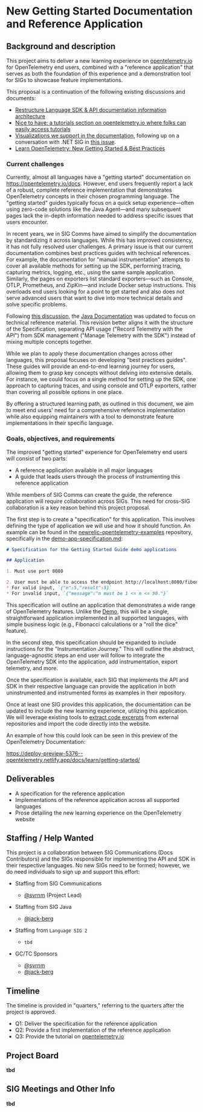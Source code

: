 # New Getting Started Documentation and Reference Application

## Background and description

This project aims to deliver a new learning experience on [opentelemetry.io](https://opentelemetry.io) for OpenTelemetry end users, combined with
a "reference application" that serves as both the foundation of this experience and a demonstration tool for SIGs to showcase feature implementations.

This proposal is a continuation of the following existing discussions and documents:

* [Restructure Language SDK & API documentation information architecture](https://github.com/open-telemetry/opentelemetry.io/discussions/4853)
* [Nice to have: a tutorials section on opentelemetry.io where folks can easily access tutorials](https://github.com/open-telemetry/opentelemetry.io/discussions/4475)
* [Visualizations we support in the documentation](https://github.com/open-telemetry/opentelemetry.io/discussions/5040), following up on a conversation with .NET SIG in
[this issue](https://github.com/open-telemetry/opentelemetry-dotnet/pull/5779).
* [Learn OpenTelemetry: New Getting Started & Best Practices](https://github.com/open-telemetry/opentelemetry.io/pull/5376)

### Current challenges

Currently, almost all languages have a "getting started" documentation on <https://opentelemetry.io/docs>. However, end users frequently report a lack of a robust, complete reference implementation that demonstrates OpenTelemetry concepts in their chosen programming language. The "getting started" guides typically focus on a quick setup experience—often using zero-code solutions like the Java Agent—and many subsequent pages lack the in-depth information needed to address specific issues that users encounter.

In recent years, we in SIG Comms have aimed to simplify the documentation by standardizing it across languages. While this has improved consistency, it has not fully resolved user challenges. A primary issue is that our current documentation combines best practices guides with technical references. For example, the documentation for "manual instrumentation" attempts to cover all available methods for setting up the SDK, performing tracing, capturing metrics, logging, etc., using the same sample application. Similarly, the pages on exporters list standard exporters—such as Console, OTLP, Prometheus, and ZipKin—and include Docker setup instructions. This overloads end users looking for a point to get started and also does not serve advanced users that want to dive into more technical details and solve specific
problems.

Following [this discussion](https://github.com/open-telemetry/opentelemetry.io/discussions/4853), the [Java Documentation](https://opentelemetry.io/docs/languages/java/) was updated to focus on technical reference material. This revision better aligns it with the structure of the Specification, separating API usage ("Record Telemetry with the API") from SDK management ("Manage Telemetry with the SDK") instead of mixing multiple concepts together.

While we plan to apply these documentation changes across other languages, this proposal focuses on developing "best practices guides". These guides will provide an end-to-end learning journey for users, allowing them to grasp key concepts without delving into extensive details. For instance, we could focus on a single method for setting up the SDK, one approach to capturing traces, and using console and OTLP exporters, rather than covering all possible options in one place.

By offering a structured learning path, as outlined in this document, we aim to meet end users' need for a comprehensive reference implementation while also equipping maintainers with a tool to demonstrate feature implementations in their specific language.

### Goals, objectives, and requirements

The improved "getting started" experience for OpenTelemetry end users will consist of two parts:

* A reference application available in all major languages
* A guide that leads users through the process of instrumenting this reference application

While members of SIG Comms can create the guide, the reference application will require collaboration across SIGs. This need for cross-SIG collaboration is a key reason behind this project proposal.

The first step is to create a "specification" for this application. This involves defining the type of application we will use and how it should function. An example can be found in the [newrelic-opentelemetry-examples](https://github.com/newrelic/newrelic-opentelemetry-examples) repository, specifically in the [demo-app-specification.md](https://github.com/newrelic/newrelic-opentelemetry-examples/blob/main/getting-started-guides/demo-app-specification.md):

```markdown
# Specification for the Getting Started Guide demo applications

## Application

1. Must use port 8080

2. User must be able to access the endpoint http://localhost:8080/fibonacci?n=[input], and endpoint should return the following JSON response:
* For valid input, `{"n":5,"result":5}`
* For invalid input, `{"message":"n must be 1 <= n <= 90."}`

```

This specification will outline an application that demonstrates a wide range of OpenTelemetry features. Unlike the [Demo](https://github.com/open-telemetry/opentelemetry-demo/), this will be a single, straightforward application implemented in all supported languages, with simple business logic (e.g., Fibonacci calculations or a "roll the dice" feature).

In the second step, this specification should be expanded to include instructions for the "Instrumentation Journey." This will outline the abstract, language-agnostic steps an end user will follow to integrate the OpenTelemetry SDK into the application, add instrumentation, export telemetry, and more.

Once the specification is available, each SIG that implements the API and SDK in their respective language can provide the application in both uninstrumented and instrumented forms as examples in their repository.

Once at least one SIG provides this application, the documentation can be updated to include the new learning experience, utilizing this application. We will leverage existing tools to [extract code excerpts](https://github.com/open-telemetry/opentelemetry.io/tree/main/tools) from external repositories and import the code directly into the website.

An example of how this could look can be seen in this preview of the OpenTelemetry Documentation:

<https://deploy-preview-5376--opentelemetry.netlify.app/docs/learn/getting-started/>

## Deliverables

* A specification for the reference application
* Implementations of the reference application across all supported languages
* Prose detailing the new learning experience on the OpenTelemetry website

## Staffing / Help Wanted

This project is a collaboration between SIG Communications (Docs Contributors) and the SIGs responsible for implementing the API and SDK in their respective languages. No new SIGs need to be formed; however, we do need individuals to sign up and support this effort:

* Staffing from SIG Communications
  * [@svrnm](https://github.com/svrnm) (Project Lead)

* Staffing from SIG Java
  * [@jack-berg](https://github.com/jack-berg)

* Staffing from `Language SIG 2`
  * `tbd`

* GC/TC Sponsors
  * [@svrnm](https://github.com/svrnm)
  * [@jack-berg](https://github.com/jack-berg)

## Timeline

The timeline is provided in "quarters," referring to the quarters after the project is approved.

* Q1: Deliver the specification for the reference application
* Q2: Provide a first implementation of the reference application
* Q3: Provide the tutorial on [opentelemetry.io](https://opentelemetry.io)

## Project Board

**tbd**

## SIG Meetings and Other Info

**tbd**
